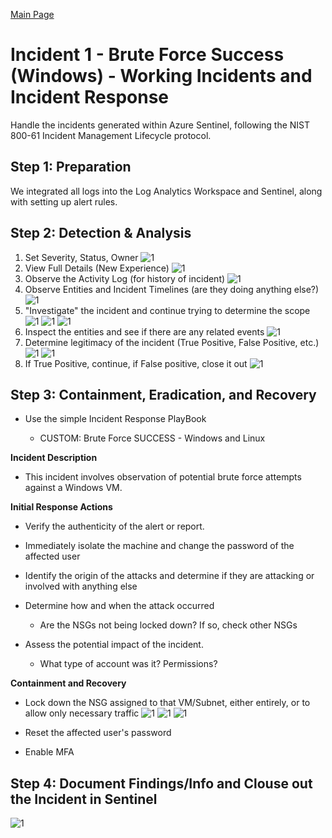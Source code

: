 [Main Page](https://github.com/davidj778/davidj778)

# Incident 1 - Brute Force Success (Windows) - Working Incidents and Incident Response

Handle the incidents generated within Azure Sentinel, following the NIST 800-61 Incident Management Lifecycle protocol.

<h2>Step 1: Preparation</h2>
We integrated all logs into the Log Analytics Workspace and Sentinel, along with setting up alert rules.

<h2>Step 2: Detection & Analysis</h2>

1. Set Severity, Status, Owner
![1](https://imgur.com/w3fZ1Eb.jpg)
2. View Full Details (New Experience)
![1](https://imgur.com/5k8MxTi.jpg)
3. Observe the Activity Log (for history of incident)
![1](https://imgur.com/oMjddi1.jpg)
4. Observe Entities and Incident Timelines (are they doing anything else?)
![1](https://imgur.com/jNpjcq9.jpg)
5. "Investigate" the incident and continue trying to determine the scope
![1](https://imgur.com/iTPZJEz.jpg)
![1](https://imgur.com/ATqIK3K.jpg)
![1](https://imgur.com/S3ORbbM.jpg)
6. Inspect the entities and see if there are any related events
![1](https://imgur.com/fqmo2BZ.jpg)
7. Determine legitimacy of the incident (True Positive, False Positive, etc.)
![1](https://imgur.com/2IDDJH8.jpg)
![1](https://imgur.com/mTvSWJC.jpg)
15. If True Positive, continue, if False positive, close it out
![1](https://imgur.com/D8S95Xu.jpg)


<h2>Step 3: Containment, Eradication, and Recovery</h2>

- Use the simple Incident Response PlayBook

  - CUSTOM: Brute Force SUCCESS - Windows and Linux

**Incident Description**

- This incident involves observation of potential brute force attempts against a Windows VM.

**Initial Response Actions**

- Verify the authenticity of the alert or report.

- Immediately isolate the machine and change the password of the affected user

- Identify the origin of the attacks and determine if they are attacking or involved with anything else 

- Determine how and when the attack occurred

  - Are the NSGs not being locked down? If so, check other NSGs

- Assess the potential impact of the incident.

  - What type of account was it? Permissions?

**Containment and Recovery**

- Lock down the NSG assigned to that VM/Subnet, either entirely, or to allow only necessary traffic
![1](https://imgur.com/RiAv1X5.jpg)
![1](https://imgur.com/qwJ3Si6.jpg)
![1](https://imgur.com/RiAv1X5.jpg)

- Reset the affected user's password
- Enable MFA



<h2>Step 4: Document Findings/Info and Clouse out the Incident in Sentinel</h2>

![1](https://imgur.com/D8S95Xu.jpg)
